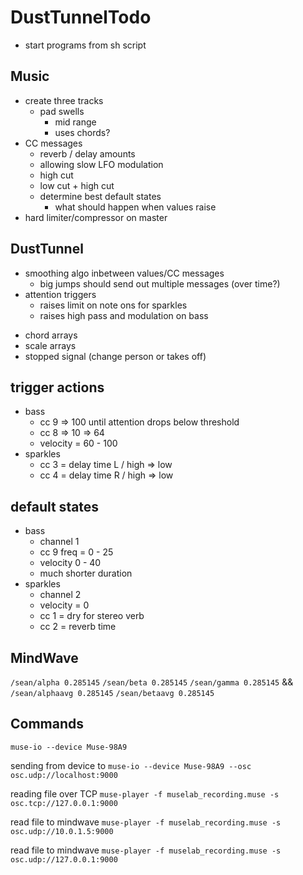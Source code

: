 # DustTunnelTodo #

<!-- * processing -->
<!-- * processing in DustTunnel -->
<!-- * osc listening -->
<!-- * osc to midi -->
<!-- * midi notes to logic -->
<!-- * osc to midi cc -->
<!-- * midi cc to logic -->
<!-- * assign cc messages to controls/automation -->
<!-- * headset to muze io -->
<!-- * headset to DustTunnel -->
<!-- * headset to DustTunnel to make a sound -->
<!-- * configure muze io -->
<!-- * record and playback - http://developer.choosemuse.com/research-tools/museplayer -->
* start programs from sh script

## Music ##

<!-- * multiple tracks/instruments with controls -->
<!-- * random midi notes separate tracks -->
* create three tracks
  <!-- - low droney sounds
    + drops octaves
    + really long release -->
  - pad swells
    + mid range
    + uses chords?
  <!-- - sparkles -->
    <!-- + raises octaves -->
    <!-- + short ASDR -->
    <!-- + lots of reverb -->
* CC messages
  - reverb / delay amounts
  - allowing slow LFO modulation
  - high cut
  - low cut + high cut
  - determine best default states
    + what should happen when values raise
* hard limiter/compressor on master


## DustTunnel ##

<!-- * `NoteFactory` -->
<!-- * `ControlChangeFactory` -->
* smoothing algo inbetween values/CC messages
  - big jumps should send out multiple messages (over time?)
  <!-- - update ranges -->
* attention triggers
  - raises limit on note ons for sparkles
  - raises high pass and modulation on bass
<!-- * random note selection from arrays of dorian scales -->
<!-- * random duration/velocity -->
* chord arrays
* scale arrays
* stopped signal (change person or takes off)
  <!-- - fade back to default state -->
  <!-- - change root note and scale -->

## trigger actions ##
* bass
  - cc 9 => 100 until attention drops below threshold
  - cc 8 => 10 => 64
  - velocity = 60 - 100
* sparkles
  - cc 3 = delay time L / high => low
  - cc 4 = delay time R / high => low

## default states
* bass
  - channel 1
  - cc 9 freq = 0 - 25
  - velocity 0 - 40
  - much shorter duration
* sparkles
  - channel 2
  - velocity = 0
  - cc 1 = dry for stereo verb
  - cc 2 = reverb time

## MindWave ##

`/sean/alpha 0.285145`
`/sean/beta 0.285145`
`/sean/gamma 0.285145`
&&
`/sean/alphaavg 0.285145`
`/sean/betaavg 0.285145`

## Commands ##

`muse-io --device Muse-98A9`

sending from device to 
`muse-io --device Muse-98A9 --osc osc.udp://localhost:9000`

reading file over TCP
`muse-player -f muselab_recording.muse -s osc.tcp://127.0.0.1:9000`

read file to mindwave
`muse-player -f muselab_recording.muse -s osc.udp://10.0.1.5:9000`

read file to mindwave
`muse-player -f muselab_recording.muse -s osc.udp://127.0.0.1:9000`